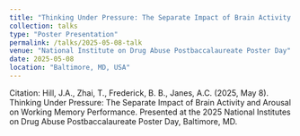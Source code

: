 ```yaml
---
title: "Thinking Under Pressure: The Separate Impact of Brain Activity and Arousal on Working Memory Performance."
collection: talks
type: "Poster Presentation"
permalink: /talks/2025-05-08-talk
venue: "National Institute on Drug Abuse Postbaccalaureate Poster Day"
date: 2025-05-08
location: "Baltimore, MD, USA"
---
```


Citation: Hill, J.A., Zhai, T., Frederick, B. B., Janes, A.C. (2025, May 8). Thinking Under Pressure: The Separate Impact of Brain Activity and Arousal on Working Memory Performance. Presented at the 2025 National Institutes on Drug Abuse Postbaccalaureate Poster Day, Baltimore, MD.
